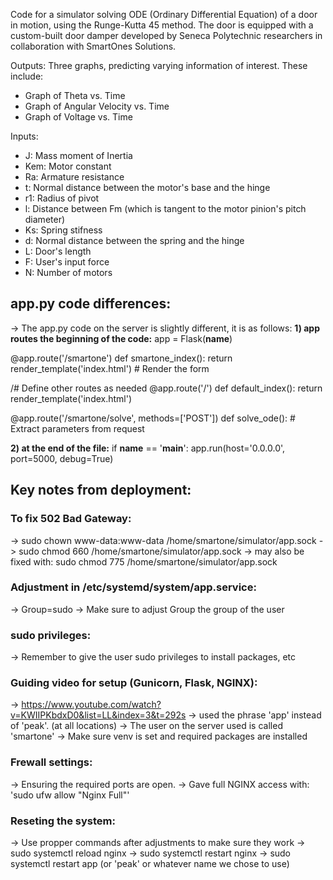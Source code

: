 Code for a simulator solving ODE (Ordinary Differential Equation) of a door in motion, using the Runge-Kutta 45 method. The door is equipped with a custom-built door damper developed by Seneca Polytechnic researchers in collaboration with SmartOnes Solutions.

Outputs:
Three graphs, predicting varying information of interest. These include:
- Graph of Theta vs. Time
- Graph of Angular Velocity vs. Time
- Graph of Voltage vs. Time

Inputs:
- J: Mass moment of Inertia
- Kem: Motor constant
- Ra: Armature resistance
- t: Normal distance between the motor's base and the hinge
- r1: Radius of pivot
- l: Distance between Fm (which is tangent to the motor pinion's pitch diameter)
- Ks: Spring stifness
- d: Normal distance between the spring and the hinge
- L: Door's length
- F: User's input force
- N: Number of motors


## app.py code differences: 
-> The app.py code on the server is slightly different, it is as follows:
**1) app routes the beginning of the code:**
app = Flask(__name__)

@app.route('/smartone')
def smartone_index():
    return render_template('index.html')  # Render the form

/# Define other routes as needed
@app.route('/')
def default_index():
    return render_template('index.html')

@app.route('/smartone/solve', methods=['POST'])
def solve_ode():
    # Extract parameters from request


**2) at the end of the file:**
   if __name__ == '__main__':
    app.run(host='0.0.0.0', port=5000, debug=True)

## Key notes from deployment:

### To fix 502 Bad Gateway:
-> sudo chown www-data:www-data /home/smartone/simulator/app.sock
-> sudo chmod 660 /home/smartone/simulator/app.sock
-> may also be fixed with: sudo chmod 775 /home/smartone/simulator/app.sock

### Adjustment in /etc/systemd/system/app.service:
-> Group=sudo
-> Make sure to adjust Group the group of the user

### sudo privileges:
-> Remember to give the user sudo privileges to install packages, etc


### Guiding video for setup (Gunicorn, Flask, NGINX):
-> https://www.youtube.com/watch?v=KWIIPKbdxD0&list=LL&index=3&t=292s
-> used the phrase 'app' instead of 'peak'. (at all locations) 
-> The user on the server used is called 'smartone'
-> Make sure venv is set and required packages are installed 


### Frewall settings:
-> Ensuring the required ports are open.
-> Gave full NGINX access with: 'sudo ufw allow "Nginx Full"'

### Reseting the system:
-> Use propper commands after adjustments to make sure they work
-> sudo systemctl reload nginx
-> sudo systemctl restart nginx
-> sudo systemctl restart app (or 'peak' or whatever name we chose to use)




